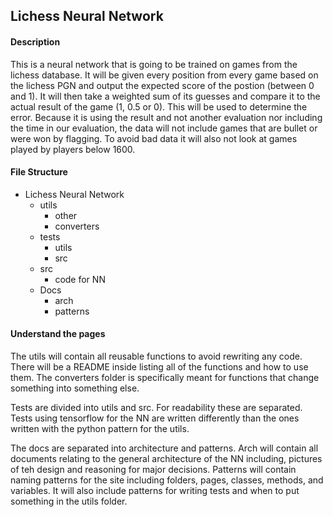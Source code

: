 ## Lichess Neural Network

#### Description

This is a neural network that is going to be trained on games from the lichess database. It will be given every position from every game based on the lichess PGN and output the expected score of the postion (between 0 and 1). It will then take a weighted sum of its guesses and compare it to the actual result of the game (1, 0.5 or 0). This will be used to determine the error. Because it is using the result and not another evaluation nor including the time in our evaluation, the data will not include games that are bullet or were won by flagging. To avoid bad data it will also not look at games played by players below 1600.

#### File Structure

* Lichess Neural Network
    * utils
        * other
        * converters
    * tests
        * utils
        * src
    * src
        * code for NN
    * Docs
        * arch 
        * patterns

#### Understand the pages

The utils will contain all reusable functions to avoid rewriting any code. There will be a README inside listing all of the functions and how to use them. The converters folder is specifically meant for functions that change something into something else.

Tests are divided into utils and src. For readability these are separated. Tests using tensorflow for the NN are written differently than the ones written with the python pattern for the utils.

The docs are separated into architecture and patterns. Arch will contain all documents relating to the general architecture of the NN including, pictures of teh design and reasoning for major decisions. Patterns will contain naming patterns for the site including folders, pages, classes, methods, and variables. It will also include patterns for writing tests and when to put something in the utils folder.

